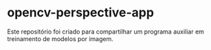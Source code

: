 # opencv-perspective-app
Este repositório foi criado para compartilhar um programa auxiliar em treinamento de modelos por imagem.
